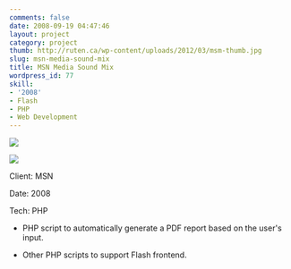 ```yaml
---
comments: false
date: 2008-09-19 04:47:46
layout: project
category: project
thumb: http://ruten.ca/wp-content/uploads/2012/03/msm-thumb.jpg
slug: msn-media-sound-mix
title: MSN Media Sound Mix
wordpress_id: 77
skill:
- '2008'
- Flash
- PHP
- Web Development
---
```


[![](http://ruten.ca/wp-content/uploads/2012/03/msm-site.jpg)](http://ruten.ca/wp-content/uploads/2012/03/msm-site.jpg)

[![](http://ruten.ca/wp-content/uploads/2012/03/msm-pdf-report.jpg)](http://ruten.ca/wp-content/uploads/2012/03/msm-pdf-report.jpg)

Client: MSN

Date: 2008

Tech: PHP



	
  * PHP script to automatically generate a PDF report based on the user's input.

	
  * Other PHP scripts to support Flash frontend.


